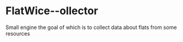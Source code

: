# FlatWice--ollector
Small engine the goal of which is to collect data about flats from some resources
